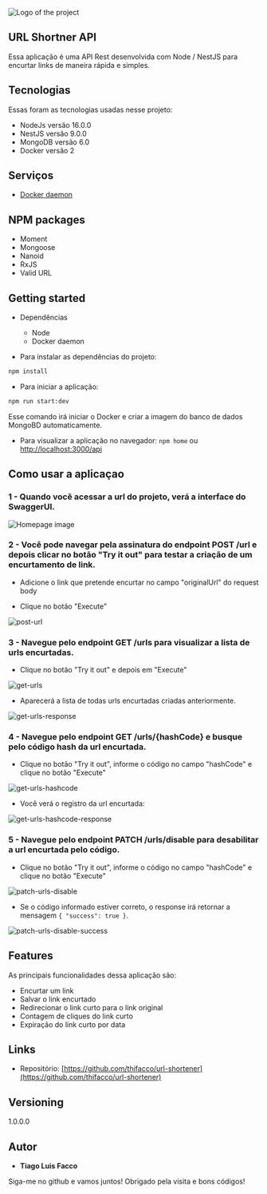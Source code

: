 ![Logo of the project](https://github.com/thifacco/url-shortener/blob/master/public/assets/url-shortner.png)


## URL Shortner API
Essa aplicação é uma API Rest desenvolvida com Node / NestJS para encurtar links de maneira rápida e simples.


## Tecnologias 

Essas foram as tecnologias usadas nesse projeto:

* NodeJs versão 16.0.0
* NestJS versão 9.0.0
* MongoDB versão 6.0
* Docker versão 2

## Serviços

* [Docker daemon](https://docs.docker.com/get-docker/)

## NPM packages

* Moment
* Mongoose
* Nanoid
* RxJS
* Valid URL

## Getting started

* Dependências
  - Node
  - Docker daemon

* Para instalar as dependências do projeto:
```bash
npm install
```
  
* Para iniciar a aplicação:
```bash
npm run start:dev
```
Esse comando irá iniciar o Docker e criar a imagem do banco de dados MongoBD automaticamente.
  
* Para visualizar a aplicação no navegador: `npm home` ou [http://localhost:3000/api](http://localhost:3000/api)

## Como usar a aplicaçao

### 1 - Quando você acessar a url do projeto, verá a interface do SwaggerUI.

![Homepage image](https://github.com/thifacco/url-shortener/blob/master/public/screenshots/home.png)

### 2 - Você pode navegar pela assinatura do endpoint POST /url e depois clicar no botão "Try it out" para testar a criação de um encurtamento de link.

- Adicione o link que pretende encurtar no campo "originalUrl" do request body

- Clique no botão "Execute"

![post-url](https://github.com/Lucasdfg07/Spotify_clone/blob/master/public/readme_photos/16.png)

### 3 - Navegue pelo endpoint GET /urls para visualizar a lista de urls encurtadas.

- Clique no botão "Try it out" e depois em "Execute"

![get-urls](https://github.com/Lucasdfg07/Spotify_clone/blob/master/public/readme_photos/15.png)

- Aparecerá a lista de todas urls encurtadas criadas anteriormente.

![get-urls-response](https://github.com/Lucasdfg07/Spotify_clone/blob/master/public/readme_photos/15.png)

### 4 - Navegue pelo endpoint GET /urls/{hashCode} e busque pelo código hash da url encurtada.

- Clique no botão "Try it out", informe o código no campo "hashCode" e clique no botão "Execute"

![get-urls-hashcode](https://github.com/Lucasdfg07/Spotify_clone/blob/master/public/readme_photos/14.png)

- Você verá o registro da url encurtada:

![get-urls-hashcode-response](https://github.com/Lucasdfg07/Spotify_clone/blob/master/public/readme_photos/13.png)

### 5 - Navegue pelo endpoint PATCH /urls/disable para desabilitar a url encurtada pelo código.

- Clique no botão "Try it out", informe o código no campo "hashCode" e clique no botão "Execute"

![patch-urls-disable](https://github.com/Lucasdfg07/Spotify_clone/blob/master/public/readme_photos/12.png)

- Se o código informado estiver correto, o response irá retornar a mensagem `{ "success": true }`.

![patch-urls-disable-success](https://github.com/Lucasdfg07/Spotify_clone/blob/master/public/readme_photos/11.png)


## Features

As principais funcionalidades dessa aplicação são:
 - Encurtar um link
 - Salvar o link encurtado
 - Redirecionar o link curto para o link original
 - Contagem de cliques do link curto
 - Expiração do link curto por data


## Links
  - Repositório: [https://github.com/thifacco/url-shortener](https://github.com/thifacco/url-shortener)

  ## Versioning

  1.0.0.0


  ## Autor

  * **Tiago Luis Facco** 

  Siga-me no github e vamos juntos!
  Obrigado pela visita e bons códigos!
